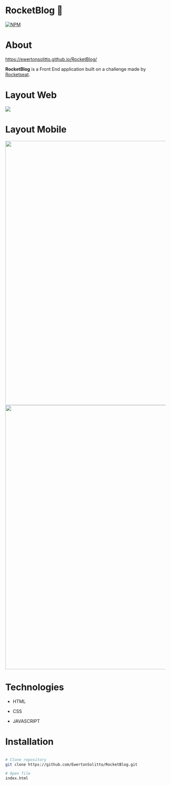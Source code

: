 # RocketBlog 🚀
[![NPM](https://img.shields.io/npm/l/react)](https://github.com/EwertonSolitto/RocketBlog/blob/main/LICENSE)

# About

https://ewertonsolitto.github.io/RocketBlog/

**RocketBlog** is a Front End application built on a challenge made by [Rocketseat](https://app.rocketseat.com.br).

# Layout Web

<img src="https://github.com/EwertonSolitto/RocketBlog/blob/main/images/readMe/web.png" />

# Layout Mobile

<p>
  <img src="https://github.com/EwertonSolitto/RocketBlog/blob/main/images/readMe/mobile1.jpg" height="830"/>
  <img src="https://github.com/EwertonSolitto/RocketBlog/blob/main/images/readMe/mobile2.jpg" height="830"/>
</p>

# Technologies
 
 - HTML

 - CSS

 - JAVASCRIPT

# Installation

```bash

# Clone repository
git clone https://github.com/EwertonSolitto/RocketBlog.git

# Open file
index.html

```
